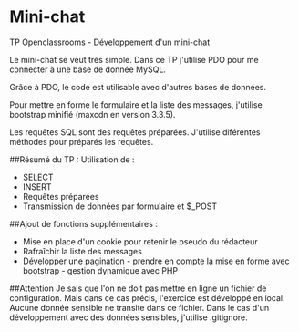# Mini-chat
TP Openclassrooms - Développement d'un mini-chat

Le mini-chat se veut très simple. Dans ce TP j'utilise PDO pour me connecter à une base de donnée MySQL.

Grâce à PDO, le code est utilisable avec d'autres bases de données.

Pour mettre en forme le formulaire et la liste des messages, j'utilise bootstrap minifié (maxcdn en version 3.3.5).

Les requêtes SQL sont des requêtes préparées.
J'utilise diférentes méthodes pour préparés les requêtes.

##Résumé du TP :
Utilisation de :
- SELECT
- INSERT
- Requêtes préparées
- Transmission de données par formulaire et $_POST

##Ajout de fonctions supplémentaires :
- Mise en place d'un cookie pour retenir le pseudo du rédacteur
- Rafraîchir la liste des messages
- Développer une pagination - prendre en compte la mise en forme avec bootstrap - gestion dynamique avec PHP 

##Attention
Je sais que l'on ne doit pas mettre en ligne un fichier de configuration. Mais dans ce cas précis, l'exercice est développé en local.
Aucune donnée sensible ne transite dans ce fichier. Dans le cas d'un développement avec des données sensibles, j'utilise .gitignore.
